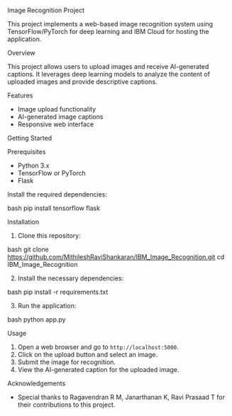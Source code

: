 
Image Recognition Project

This project implements a web-based image recognition system using TensorFlow/PyTorch for deep learning and IBM Cloud for hosting the application.

Overview

This project allows users to upload images and receive AI-generated captions. It leverages deep learning models to analyze the content of uploaded images and provide descriptive captions.

Features

- Image upload functionality
- AI-generated image captions
- Responsive web interface

Getting Started

Prerequisites

- Python 3.x
- TensorFlow or PyTorch
- Flask

Install the required dependencies:

bash
pip install tensorflow flask

Installation

1. Clone this repository:

bash
git clone https://github.com/MithileshRaviShankaran/IBM_Image_Recognition.git
cd IBM_Image_Recognition


2. Install the necessary dependencies:

bash
pip install -r requirements.txt


3. Run the application:

bash
python app.py


Usage

1. Open a web browser and go to `http://localhost:5000`.
2. Click on the upload button and select an image.
3. Submit the image for recognition.
4. View the AI-generated caption for the uploaded image.

Acknowledgements

- Special thanks to Ragavendran R M, Janarthanan K, Ravi Prasaad T for their contributions to this project.
